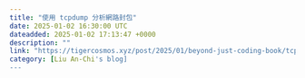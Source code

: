 ```yaml
---
title: "使用 tcpdump 分析網路封包"
date: 2025-01-02 16:30:00 UTC
dateadded: 2025-01-02 17:13:47 +0000
description: ""
link: "https://tigercosmos.xyz/post/2025/01/beyond-just-coding-book/tcpdump/"
category: [Liu An-Chi's blog]
---
```

